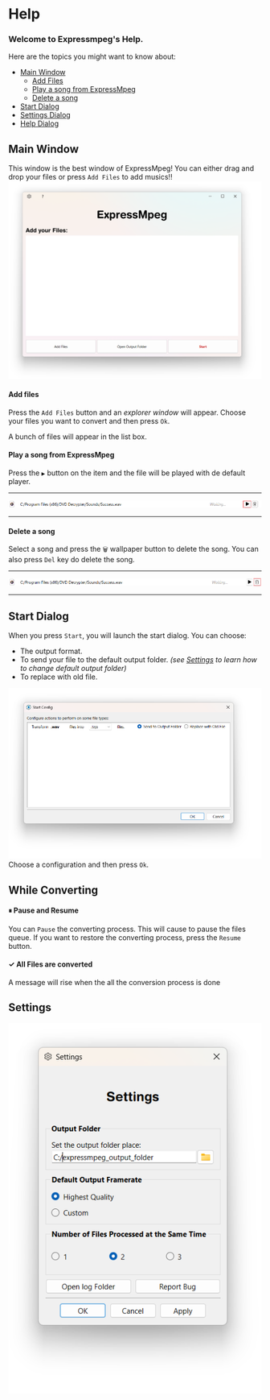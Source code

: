 # Help

### Welcome to Expressmpeg's Help.

Here are the topics you might want to know about:

- [Main Window](#main-window)
    - [Add Files](#add-files)
    - [Play a song from ExpressMpeg](play-a-song-from-expressmpeg)
    - [Delete a song](delete-a-song)
- [Start Dialog](#start-dialog)
- [Settings Dialog](#SettingsDialog)
- [Help Dialog](#HelpDialog)

## Main Window
This window is the best window of ExpressMpeg! You can either drag and drop your files or press `Add Files` to add musics!!
![MainWindw](./main-window.png)

#### Add files
Press the `Add Files` button and an *explorer window* will appear. Choose your files you want to convert and then press `Ok`.

A bunch of files will appear in the list box.

#### Play a song from ExpressMpeg
Press the `▶` button on the item and the file will be played with de default player.
_______________________________
![play item](./play-item.png)
________________________________

#### Delete a song
Select a song and press the `🗑` wallpaper button to delete the song.
You can also press `Del` key do delete the song.
_________________________________
![delete item](./delete-item.png)
_________________________________

## Start Dialog
When you press `Start`, you will launch the start dialog.
You can choose:
- The output format.
- To send your file to the default output folder. *(see [Settings](#settings-dialog) to learn how to change default output folder)*
- To replace with old file.

![Start Dialog](./start-dialog.png)
Choose a configuration and then press `Ok`.

## While Converting

#### ⏸ Pause and Resume
You can `Pause` the converting process. This will cause to pause the files queue.
If you want to restore the converting process, press the `Resume` button.

#### ✓ All Files are converted

A message will rise when the all the conversion process is done

## Settings

![Settings](./settings.png)


